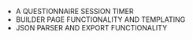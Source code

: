 * A QUESTIONNAIRE SESSION TIMER
* BUILDER PAGE FUNCTIONALITY AND TEMPLATING
* JSON PARSER AND EXPORT FUNCTIONALITY